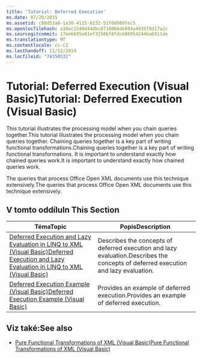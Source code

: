 ```yaml
---
title: 'Tutorial: Deferred Execution'
ms.date: 07/20/2015
ms.assetid: c80d53a8-1a30-4115-b232-52f0d089fec5
ms.openlocfilehash: a38ec1540d44dbc8710866de804a4935f8d17a2c
ms.sourcegitcommit: 17ee6605e01ef32506f8fdc686954244ba6911de
ms.translationtype: MT
ms.contentlocale: cs-CZ
ms.lasthandoff: 11/22/2019
ms.locfileid: "74350532"
---
```

# <a name="tutorial-deferred-execution-visual-basic"></a><span data-ttu-id="61e9b-102">Tutorial: Deferred Execution (Visual Basic)</span><span class="sxs-lookup"><span data-stu-id="61e9b-102">Tutorial: Deferred Execution (Visual Basic)</span></span>
<span data-ttu-id="61e9b-103">This tutorial illustrates the processing model when you chain queries together.</span><span class="sxs-lookup"><span data-stu-id="61e9b-103">This tutorial illustrates the processing model when you chain queries together.</span></span> <span data-ttu-id="61e9b-104">Chaining queries together is a key part of writing functional transformations.</span><span class="sxs-lookup"><span data-stu-id="61e9b-104">Chaining queries together is a key part of writing functional transformations.</span></span> <span data-ttu-id="61e9b-105">It is important to understand exactly how chained queries work.</span><span class="sxs-lookup"><span data-stu-id="61e9b-105">It is important to understand exactly how chained queries work.</span></span>  
  
 <span data-ttu-id="61e9b-106">The queries that process Office Open XML documents use this technique extensively.</span><span class="sxs-lookup"><span data-stu-id="61e9b-106">The queries that process Office Open XML documents use this technique extensively.</span></span>  
  
## <a name="in-this-section"></a><span data-ttu-id="61e9b-107">V tomto oddílu</span><span class="sxs-lookup"><span data-stu-id="61e9b-107">In This Section</span></span>  
  
|<span data-ttu-id="61e9b-108">Téma</span><span class="sxs-lookup"><span data-stu-id="61e9b-108">Topic</span></span>|<span data-ttu-id="61e9b-109">Popis</span><span class="sxs-lookup"><span data-stu-id="61e9b-109">Description</span></span>|  
|-----------|-----------------|  
|[<span data-ttu-id="61e9b-110">Deferred Execution and Lazy Evaluation in LINQ to XML (Visual Basic)</span><span class="sxs-lookup"><span data-stu-id="61e9b-110">Deferred Execution and Lazy Evaluation in LINQ to XML (Visual Basic)</span></span>](../../../../visual-basic/programming-guide/concepts/linq/deferred-execution-and-lazy-evaluation-in-linq-to-xml.md)|<span data-ttu-id="61e9b-111">Describes the concepts of deferred execution and lazy evaluation.</span><span class="sxs-lookup"><span data-stu-id="61e9b-111">Describes the concepts of deferred execution and lazy evaluation.</span></span>|  
|[<span data-ttu-id="61e9b-112">Deferred Execution Example (Visual Basic)</span><span class="sxs-lookup"><span data-stu-id="61e9b-112">Deferred Execution Example (Visual Basic)</span></span>](../../../../visual-basic/programming-guide/concepts/linq/deferred-execution-example.md)|<span data-ttu-id="61e9b-113">Provides an example of deferred execution.</span><span class="sxs-lookup"><span data-stu-id="61e9b-113">Provides an example of deferred execution.</span></span>|  
  
## <a name="see-also"></a><span data-ttu-id="61e9b-114">Viz také:</span><span class="sxs-lookup"><span data-stu-id="61e9b-114">See also</span></span>

- [<span data-ttu-id="61e9b-115">Pure Functional Transformations of XML (Visual Basic)</span><span class="sxs-lookup"><span data-stu-id="61e9b-115">Pure Functional Transformations of XML (Visual Basic)</span></span>](../../../../visual-basic/programming-guide/concepts/linq/pure-functional-transformations-of-xml.md)
